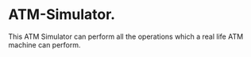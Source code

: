 # ATM-Simulator.
This ATM Simulator can perform all the operations which a real life ATM machine can perform.
